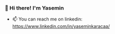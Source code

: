 ### 👋 Hi there! I'm Yasemin
- 📫 You can reach me on linkedin: https://www.linkedin.com/in/yaseminkaracaa/
